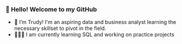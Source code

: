 ### 👋 Hello! Welcome to my GitHub 
- 💫 I’m Trudy! I'm an aspiring data and business analyst learning the necessary skillset to pivot in the field.
- 👩🏽‍💻 I am currently learning SQL and working on practice projects 

<!--
**trudygill/trudygill** is a ✨ _special_ ✨ repository because its `README.md` (this file) appears on your GitHub profile.

Here are some ideas to get you started:

- 🔭 I’m currently working on ...
- 🌱 I’m currently learning ...
- 👯 I’m looking to collaborate on ...
- 🤔 I’m looking for help with ...
- 💬 Ask me about ...
- 📫 How to reach me: ...
- 😄 Pronouns: ...
- ⚡ Fun fact: ...
-->
